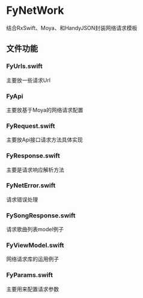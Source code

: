 # FyNetWork
结合RxSwift、Moya、和HandyJSON封装网络请求模板


## 文件功能

### FyUrls.swift 

主要放一些请求Url

### FyApi

主要放基于Moya的网络请求配置

### FyRequest.swift

主要放Api接口请求方法具体实现

### FyResponse.swift

主要是请求响应解析方法

### FyNetError.swift

请求错误处理

### FySongResponse.swift

请求歌曲列表model例子

### FyViewModel.swift

网络请求库的运用例子

### FyParams.swift

主要用来配置请求参数


